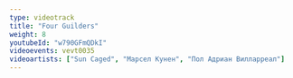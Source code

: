 ```yaml
---
type: videotrack
title: "Four Guilders"
weight: 8
youtubeId: "w790GFmQDkI"
videoevents: vevt0035
videoartists: ["Sun Caged", "Марсел Кунен", "Пол Адриан Вилларреал"]
---
```

